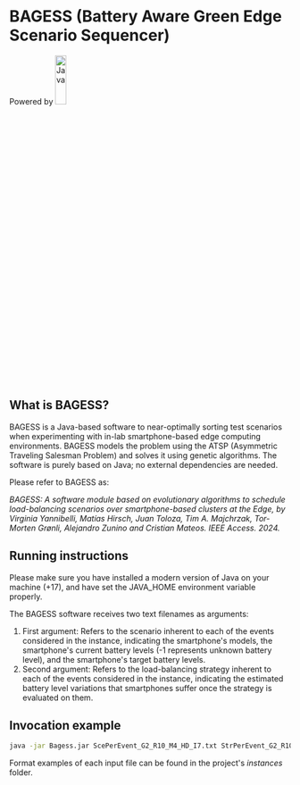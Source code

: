 # BAGESS (Battery Aware Green Edge Scenario Sequencer)
Powered by [<img src="https://cdn.clever-cloud.com/uploads/2023/06/java.svg" alt="Java" style="width:20%; height: 15%;" />](https://www.java.com)

## What is BAGESS?

BAGESS is a Java-based software to near-optimally sorting test scenarios when experimenting with in-lab smartphone-based edge computing environments. BAGESS models the problem using the ATSP (Asymmetric Traveling Salesman Problem) and solves it using genetic algorithms. The software is purely based on Java; no external dependencies are needed.

Please refer to BAGESS as: 

*BAGESS: A software module based on evolutionary algorithms to schedule load-balancing scenarios over smartphone-based clusters at the Edge, by Virginia Yannibelli, Matías Hirsch, Juan Toloza, Tim A. Majchrzak, Tor-Morten Grønli, Alejandro Zunino and Cristian Mateos. IEEE Access. 2024.*

## Running instructions

Please make sure you have installed a modern version of Java on your machine (+17), and have set the JAVA_HOME environment variable properly.

The BAGESS software receives two text filenames as arguments: 

1. First argument: Refers to the scenario inherent to each of the events considered in the instance, indicating the smartphone's models, the smartphone's current battery levels (-1 represents unknown battery level), and the smartphone's target battery levels.
2. Second argument: Refers to the load-balancing strategy inherent to each of the events considered in the instance, indicating the estimated battery level variations that smartphones suffer once the strategy is evaluated on them.

## Invocation example

```bash
java -jar Bagess.jar ScePerEvent_G2_R10_M4_HD_I7.txt StrPerEvent_G2_R10_M4_HD_I7.txt
```

Format examples of each input file can be found in the project's *instances* folder.
